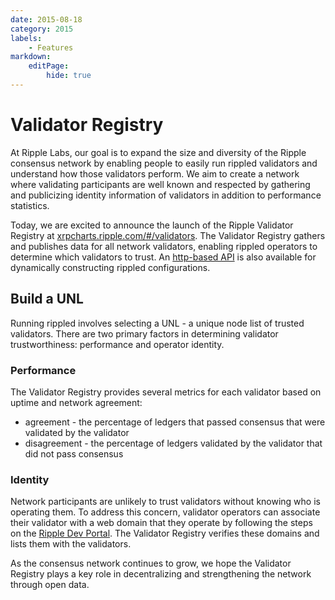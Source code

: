 ```yaml
---
date: 2015-08-18
category: 2015
labels:
    - Features
markdown:
    editPage:
        hide: true
---
```

# Validator Registry

At Ripple Labs, our goal is to expand the size and diversity of the Ripple consensus network by enabling people to easily run rippled validators and understand how those validators perform. We aim to create a network where validating participants are well known and respected by gathering and publicizing identity information of validators in addition to performance statistics.

Today, we are excited to announce the launch of the Ripple Validator Registry at [xrpcharts.ripple.com/#/validators](https://xrpcharts.ripple.com/#/validators). The Validator Registry gathers and publishes data for all network validators, enabling rippled operators to determine which validators to trust. An [http-based API](https://data.ripple.com/v2/network/validators) is also available for dynamically constructing rippled configurations.


## Build a UNL
Running rippled involves selecting a UNL - a unique node list of trusted validators. There are two primary factors in determining validator trustworthiness: performance and operator identity.

### Performance
The Validator Registry provides several metrics for each validator based on uptime and network agreement:

- agreement - the percentage of ledgers that passed consensus that were validated by the validator
- disagreement - the percentage of ledgers validated by the validator that did not pass consensus

### Identity
Network participants are unlikely to trust validators without knowing who is operating them. To address this concern, validator operators can associate their validator with a web domain that they operate by following the steps on the [Ripple Dev Portal](https://ripple.com/build/rippled-apis/rippled-setup/#domain-verification). The Validator Registry verifies these domains and lists them with the validators.

As the consensus network continues to grow, we hope the Validator Registry plays a key role in decentralizing and strengthening the network through open data.
